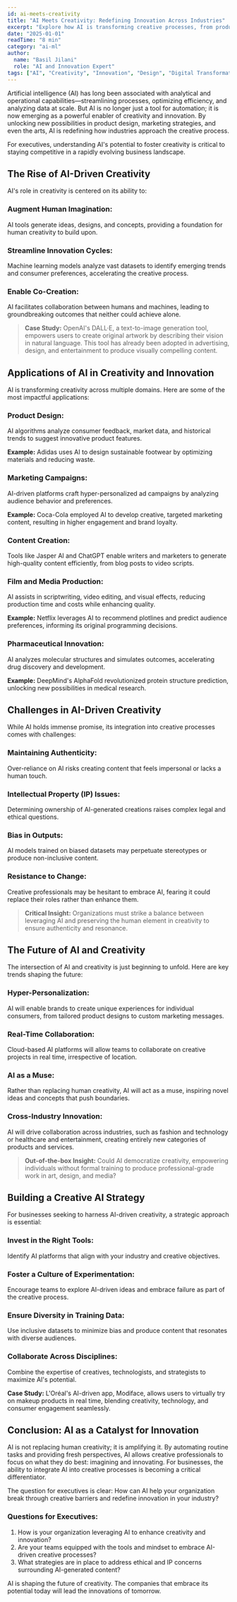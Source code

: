 ```yaml
---
id: ai-meets-creativity
title: "AI Meets Creativity: Redefining Innovation Across Industries"
excerpt: "Explore how AI is transforming creative processes, from product design to content creation, and learn how businesses can harness AI-driven creativity for competitive advantage."
date: "2025-01-01"
readTime: "8 min"
category: "ai-ml"
author:
  name: "Basil Jilani"
  role: "AI and Innovation Expert"
tags: ["AI", "Creativity", "Innovation", "Design", "Digital Transformation"]
---
```


Artificial intelligence (AI) has long been associated with analytical and operational capabilities—streamlining processes, optimizing efficiency, and analyzing data at scale. But AI is no longer just a tool for automation; it is now emerging as a powerful enabler of creativity and innovation. By unlocking new possibilities in product design, marketing strategies, and even the arts, AI is redefining how industries approach the creative process.

For executives, understanding AI's potential to foster creativity is critical to staying competitive in a rapidly evolving business landscape.

## The Rise of AI-Driven Creativity

AI's role in creativity is centered on its ability to:

### Augment Human Imagination:
AI tools generate ideas, designs, and concepts, providing a foundation for human creativity to build upon.

### Streamline Innovation Cycles:
Machine learning models analyze vast datasets to identify emerging trends and consumer preferences, accelerating the creative process.

### Enable Co-Creation:
AI facilitates collaboration between humans and machines, leading to groundbreaking outcomes that neither could achieve alone.

> **Case Study:** OpenAI's DALL·E, a text-to-image generation tool, empowers users to create original artwork by describing their vision in natural language. This tool has already been adopted in advertising, design, and entertainment to produce visually compelling content.

## Applications of AI in Creativity and Innovation

AI is transforming creativity across multiple domains. Here are some of the most impactful applications:

### Product Design:
AI algorithms analyze consumer feedback, market data, and historical trends to suggest innovative product features.

**Example:** Adidas uses AI to design sustainable footwear by optimizing materials and reducing waste.

### Marketing Campaigns:
AI-driven platforms craft hyper-personalized ad campaigns by analyzing audience behavior and preferences.

**Example:** Coca-Cola employed AI to develop creative, targeted marketing content, resulting in higher engagement and brand loyalty.

### Content Creation:
Tools like Jasper AI and ChatGPT enable writers and marketers to generate high-quality content efficiently, from blog posts to video scripts.

### Film and Media Production:
AI assists in scriptwriting, video editing, and visual effects, reducing production time and costs while enhancing quality.

**Example:** Netflix leverages AI to recommend plotlines and predict audience preferences, informing its original programming decisions.

### Pharmaceutical Innovation:
AI analyzes molecular structures and simulates outcomes, accelerating drug discovery and development.

**Example:** DeepMind's AlphaFold revolutionized protein structure prediction, unlocking new possibilities in medical research.

## Challenges in AI-Driven Creativity

While AI holds immense promise, its integration into creative processes comes with challenges:

### Maintaining Authenticity:
Over-reliance on AI risks creating content that feels impersonal or lacks a human touch.

### Intellectual Property (IP) Issues:
Determining ownership of AI-generated creations raises complex legal and ethical questions.

### Bias in Outputs:
AI models trained on biased datasets may perpetuate stereotypes or produce non-inclusive content.

### Resistance to Change:
Creative professionals may be hesitant to embrace AI, fearing it could replace their roles rather than enhance them.

> **Critical Insight:** Organizations must strike a balance between leveraging AI and preserving the human element in creativity to ensure authenticity and resonance.

## The Future of AI and Creativity

The intersection of AI and creativity is just beginning to unfold. Here are key trends shaping the future:

### Hyper-Personalization:
AI will enable brands to create unique experiences for individual consumers, from tailored product designs to custom marketing messages.

### Real-Time Collaboration:
Cloud-based AI platforms will allow teams to collaborate on creative projects in real time, irrespective of location.

### AI as a Muse:
Rather than replacing human creativity, AI will act as a muse, inspiring novel ideas and concepts that push boundaries.

### Cross-Industry Innovation:
AI will drive collaboration across industries, such as fashion and technology or healthcare and entertainment, creating entirely new categories of products and services.

> **Out-of-the-box Insight:** Could AI democratize creativity, empowering individuals without formal training to produce professional-grade work in art, design, and media?

## Building a Creative AI Strategy

For businesses seeking to harness AI-driven creativity, a strategic approach is essential:

### Invest in the Right Tools:
Identify AI platforms that align with your industry and creative objectives.

### Foster a Culture of Experimentation:
Encourage teams to explore AI-driven ideas and embrace failure as part of the creative process.

### Ensure Diversity in Training Data:
Use inclusive datasets to minimize bias and produce content that resonates with diverse audiences.

### Collaborate Across Disciplines:
Combine the expertise of creatives, technologists, and strategists to maximize AI's potential.

**Case Study:** L'Oréal's AI-driven app, Modiface, allows users to virtually try on makeup products in real time, blending creativity, technology, and consumer engagement seamlessly.

## Conclusion: AI as a Catalyst for Innovation

AI is not replacing human creativity; it is amplifying it. By automating routine tasks and providing fresh perspectives, AI allows creative professionals to focus on what they do best: imagining and innovating. For businesses, the ability to integrate AI into creative processes is becoming a critical differentiator.

The question for executives is clear: How can AI help your organization break through creative barriers and redefine innovation in your industry?

### Questions for Executives:

1. How is your organization leveraging AI to enhance creativity and innovation?
2. Are your teams equipped with the tools and mindset to embrace AI-driven creative processes?
3. What strategies are in place to address ethical and IP concerns surrounding AI-generated content?

AI is shaping the future of creativity. The companies that embrace its potential today will lead the innovations of tomorrow.
